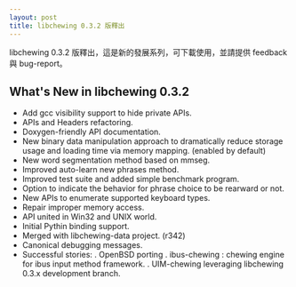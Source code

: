 ```yaml
---
layout: post
title: libchewing 0.3.2 版釋出
---
```

libchewing 0.3.2 版釋出，這是新的發展系列，可下載使用，並請提供 feedback 與 bug-report。

What's New in libchewing 0.3.2
---------------------------------------------------------
* Add gcc visibility support to hide private APIs.
* APIs and Headers refactoring.
* Doxygen-friendly API documentation.
* New binary data manipulation approach to dramatically reduce storage
  usage and loading time via memory mapping. (enabled by default)
* New word segmentation method based on mmseg.
* Improved auto-learn new phrases method.
* Improved test suite and added simple benchmark program.
* Option to indicate the behavior for phrase choice to be rearward
  or not.
* New APIs to enumerate supported keyboard types.
* Repair improper memory access.
* API united in Win32 and UNIX world.
* Initial Pythin binding support.
* Merged with libchewing-data project. (r342)
* Canonical debugging messages.
* Successful stories:
  . OpenBSD porting
  . ibus-chewing : chewing engine for ibus input method framework.
  . UIM-chewing leveraging libchewing 0.3.x development branch.
